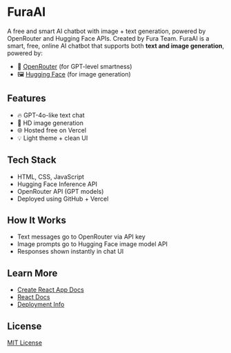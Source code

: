 # FuraAI
A free and smart AI chatbot with image + text generation, powered by OpenRouter and Hugging Face APIs. Created by Fura Team.
FuraAI is a smart, free, online AI chatbot that supports both **text and image generation**, powered by:
- 🧠 [OpenRouter](https://openrouter.ai/) (for GPT-level smartness)
- 🖼 [Hugging Face](https://huggingface.co/) (for image generation)

## Features
- 🔥 GPT-4o-like text chat
- 🎨 HD image generation
- 🌐 Hosted free on Vercel
- 💡 Light theme + clean UI

## Tech Stack
- HTML, CSS, JavaScript
- Hugging Face Inference API
- OpenRouter API (GPT models)
- Deployed using GitHub + Vercel

## How It Works
- Text messages go to OpenRouter via API key
- Image prompts go to Hugging Face image model API
- Responses shown instantly in chat UI

## Learn More

- [Create React App Docs](https://facebook.github.io/create-react-app/docs/getting-started)
- [React Docs](https://reactjs.org/)
- [Deployment Info](https://facebook.github.io/create-react-app/docs/deployment)

## License
[MIT License](LICENSE)
